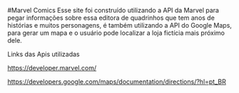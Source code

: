 #Marvel Comics Esse site foi construído utilizando a API da Marvel para pegar informações sobre essa editora de quadrinhos que tem anos de histórias e muitos personagens, é também utilizando a API do Google Maps, para gerar um mapa e o usuário pode localizar a loja fictícia mais próximo dele.

Links das Apis utilizadas

https://developer.marvel.com/

https://developers.google.com/maps/documentation/directions/?hl=pt_BR
